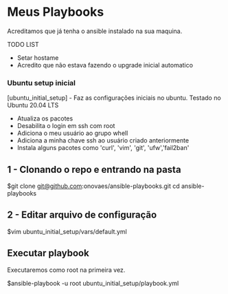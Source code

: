 # Meus Playbooks

Acreditamos que já tenha o ansible instalado na sua maquina. 

TODO LIST
- Setar hostame
- Acredito que não estava fazendo o upgrade inicial automatico

### Ubuntu setup inicial

[ubuntu_initial_setup] - Faz as configurações iniciais no ubuntu. Testado no Ubuntu 20.04 LTS

- Atualiza os pacotes
- Desabilita o login em ssh com root 
- Adiciona o meu usuário ao grupo whell
- Adiciona a minha chave ssh ao usuário criado anteriormente
- Instala alguns pacotes como   'curl', 'vim', 'git', 'ufw','fail2ban'

## 1 - Clonando o repo e entrando na pasta
$git clone git@github.com:onovaes/ansible-playbooks.git
cd ansible-playbooks

## 2 - Editar arquivo de configuração 
$vim ubuntu_initial_setup/vars/default.yml

## Executar playbook

Executaremos como root na primeira vez.

$ansible-playbook -u root ubuntu_initial_setup/playbook.yml 

